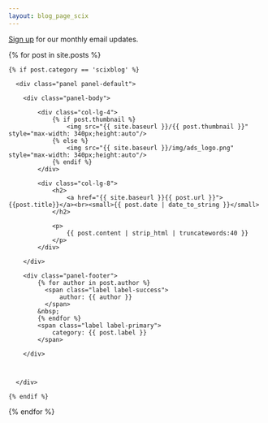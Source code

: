 ```yaml
---
layout: blog_page_scix
---
```


[Sign up](http://eepurl.com/ggoxhn) for our monthly email updates.

<div class="container">
    <div class="row">

{% for post in site.posts %}

    {% if post.category == 'scixblog' %}

      <div class="panel panel-default">

        <div class="panel-body">

            <div class="col-lg-4">
                {% if post.thumbnail %}
                    <img src="{{ site.baseurl }}/{{ post.thumbnail }}" style="max-width: 340px;height:auto"/>
                {% else %}
                    <img src="{{ site.baseurl }}/img/ads_logo.png" style="max-width: 340px;height:auto"/>
                {% endif %}
            </div>

            <div class="col-lg-8">
                <h2>
                    <a href="{{ site.baseurl }}{{ post.url }}">{{post.title}}</a><br><small>{{ post.date | date_to_string }}</small>
                </h2>

                <p>
                    {{ post.content | strip_html | truncatewords:40 }}
                </p>
            </div>

        </div>

        <div class="panel-footer">
            {% for author in post.author %}
              <span class="label label-success">
                  author: {{ author }}
              </span>
            &nbsp;
            {% endfor %}
            <span class="label label-primary">
                category: {{ post.label }}
            </span>

        </div>



      </div>

    {% endif %}

{% endfor %}

</div>
</div>

